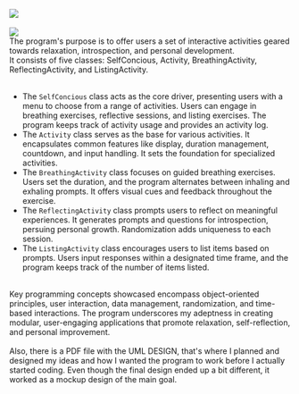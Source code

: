 <picture><img src="https://img.shields.io/badge/SELF CONCIOUS-purple?label=c-sharp"></picture><br>
<br>
<picture><img src="https://img.shields.io/badge/DESCRIPTION:-blue"></picture><br>
The program's purpose is to offer users a set of interactive activities geared towards relaxation, introspection, and personal development.<br>
It consists of five classes: SelfConcious, Activity, BreathingActivity, ReflectingActivity, and ListingActivity.<br>
<br>
* The `SelfConcious` class acts as the core driver, presenting users with a menu to choose from a range of activities. Users can engage in breathing exercises, reflective sessions, and listing exercises. The program keeps track of activity usage and provides an activity log.<br>
* The `Activity` class serves as the base for various activities. It encapsulates common features like display, duration management, countdown, and input handling. It sets the foundation for specialized activities.<br>
* The `BreathingActivity` class focuses on guided breathing exercises. Users set the duration, and the program alternates between inhaling and exhaling prompts. It offers visual cues and feedback throughout the exercise.<br>
* The `ReflectingActivity` class prompts users to reflect on meaningful experiences. It generates prompts and questions for introspection, persuing personal growth. Randomization adds uniqueness to each session.<br>
* The `ListingActivity` class encourages users to list items based on prompts. Users input responses within a designated time frame, and the program keeps track of the number of items listed.<br>
<br>
Key programming concepts showcased encompass object-oriented principles, user interaction, data management, randomization, and time-based interactions. The program underscores my adeptness in creating modular, user-engaging applications that promote relaxation, self-reflection, and personal improvement.<br>
<br>
Also, there is a PDF file with the UML DESIGN, that's where I planned and designed my ideas and how I wanted the program to work before I actually started coding. Even though the final design ended up a bit different, it worked as a mockup design of the main goal.